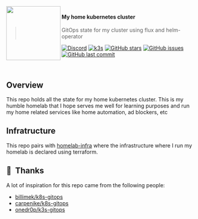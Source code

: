 <img src="https://camo.githubusercontent.com/5b298bf6b0596795602bd771c5bddbb963e83e0f/68747470733a2f2f692e696d6775722e636f6d2f7031527a586a512e706e67" align="left" width="144px" height="144px"/>

#### My home kubernetes cluster
> GitOps state for my cluster using flux and helm-operator

[![Discord](https://img.shields.io/badge/discord-chat-7289DA.svg?maxAge=60&style=flat-square)](https://discord.gg/DNCynrJ)
[![k3s](https://img.shields.io/badge/k3s-v1.18.8-orange?style=flat-square)](https://k3s.io/)
[![GitHub stars](https://img.shields.io/github/stars/blackjid/k3s-gitops?color=green&style=flat-square)](https://github.com/blackjid/k3s-gitops/stargazers)
[![GitHub issues](https://img.shields.io/github/issues/blackjid/k3s-gitops?style=flat-square)](https://github.com/blackjid/k3s-gitops/issues)
[![GitHub last commit](https://img.shields.io/github/last-commit/blackjid/k3s-gitops?color=purple&style=flat-square)](https://github.com/blackjid/k3s-gitops/commits/main)

<br/>

## Overview

This repo holds all the state for my home kubernetes cluster. This is my humble homelab that I hope serves me well for learning purposes and run my home related services like home automation, ad blockers, etc

## Infratructure

This repo pairs with [homelab-infra](https://github.com/blackjid/homelab-infra) where the infrastructure where I run my homelab is declared using terraform.

## :handshake:&nbsp; Thanks

A lot of inspiration for this repo came from the following people:

- [billimek/k8s-gitops](https://github.com/billimek/k8s-gitops)
- [carpenike/k8s-gitops](https://github.com/carpenike/k8s-gitops)
- [onedr0p/k3s-gitops](https://github.com/onedr0p/k3s-gitops)

